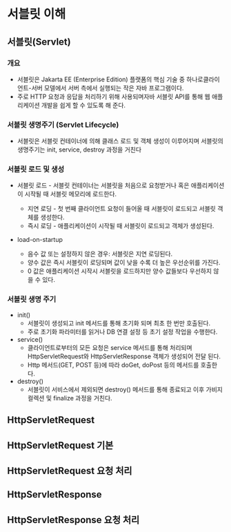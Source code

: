 # 서블릿 이해
## 서블릿(Servlet)
### 개요
* 서블릿은 Jakarta EE (Enterprise Edition) 플랫폼의 핵심 기술 중 하나로클라이언트-서버 모델에서 서버 측에서 실행되는 작은 자바 프로그램이다.
* 주로 HTTP 요청과 응답을 처리하기 위해 사용되며자바 서블릿 API를 통해 웹 애플리케이션 개발을 쉽게 할 수 있도록 해 준다.

### 서블릿 생명주기 (Servlet Lifecycle)
* 서블릿은 서블릿 컨테이너에 의해 클래스 로드 및 객체 생성이 이루어지며 서블릿의 생명주기는 init, service, destroy 과정을 거친다

### 서블릿 로드 및 생성
* 서블릿 로드 - 서블릿 컨테이너는 서블릿을 처음으로 요청받거나 혹은 애플리케이션이 시작될 때 서블릿 메모리에 로드한다.
  * 지연 로딩 - 첫 번째 클라이언트 요청이 들어올 때 서블릿이 로드되고 서블릿 객체를 생성한다.
  * 즉시 로딩 - 애플리케이션이 시작될 때 서블릿이 로드되고 객체가 생성된다.

* load-on-startup
  * 음수 값 또는 설정하지 않은 경우: 서블릿은 지연 로딩된다.
  * 양수 값은 즉시 서블릿이 로딩되며 값이 낮을 수록 더 높은 우선순위를 가진다.
  * 0 값은 애플리케이션 시작시 서블릿을 로드하지만 양수 값들보다 우선하지 않을 수 있다.

### 서블릿 생명 주기
* init()
  * 서블릿이 생성되고 init 메서드를 통해 초기화 되며 최초 한 번만 호출된다.
  * 주로 초기화 파라미터를 읽거나 DB 연결 설정 등 초기 설정 작업을 수행한다.
* service()
  * 클라이언트로부터의 모든 요청은 service 메서드를 통해 처리되며 HttpServletRequest와 HttpServletResponse 객체가 생성되어 전달 된다.
  * Http 메서드(GET, POST 등)에 따라 doGet, doPost 등의 메서드를 호출한다.
* destroy()
  * 서블릿이 서비스에서 제외되면 destroy() 메서드를 통해 종료되고 이후 가비지 컬렉션 및 finalize 과정을 거친다.

## HttpServletRequest
## HttpServletRequest 기본
## HttpServletRequest 요청 처리
## HttpServletResponse
## HttpServletResponse 요청 처리